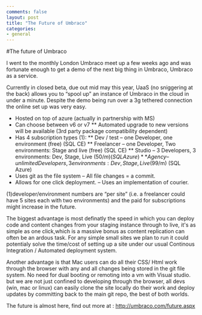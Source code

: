 ```yaml
---
comments: false
layout: post
title: "The Future of Umbraco"
categories:
- general
---
```

#The future of Umbraco

I went to the monthly London Umbraco meet up a few weeks ago and was fortunate enough to get a demo of the next big thing in Umbraco, Umbraco as a service. 
 
Currently in closed beta, due out mid may this year, UaaS (no sniggering at the back)  allows you to “spool up” an instance of Umbraco in the cloud in under a minute. Despite the demo being run over a 3g tethered connection the online set up was very easy.
 
*	Hosted on top of azure (actually in partnership with MS)
*	Can choose between v6 or v7
**		Automated upgrade to new versions will be available (3rd party package compatibility dependent)
*	Has 4 subscription types (1):
**		Dev / test – one Developer, one environment (free) (SQL CE)
**		Freelancer – one Developer, Two environments:  Stage and live (free) (SQL CE)
**		Studio  – 3  Developers, 3 environments: Dev, Stage, Live ($50/m) (SQL Azure)
**		Agency – unlimited  Developers, 3 environments: Dev, Stage, Live ($99/m) (SQL Azure)
*	Uses git as the file system – All file changes = a commit.
*	Allows for one click deployment. – Uses an implementation of courier.
 
(1)developer/environment numbers are “per site” (i.e. a freelancer could have 5 sites each with two environments) and the paid for subscriptions might increase in the future.
 
The biggest advantage is most definatly the speed in which you can deploy code and content changes from your staging instance through to live, it's as simple as one click,which is a massive bonus as content replication can often be an ardous task. For any simple small sites we plan to run it could potentialy solve the time/cost of setting up a site under our usual Continous Integration / Automated deployment system. 

Another advantage is that Mac users can do all their CSS/ Html work through the browser with any and all changes being stored in the git file system. No need for dual booting or remoting into a vm with Visual studio. but we are not just confined to developing through the browser, all devs (win, mac or linux) can easily clone the site locally do their work and deploy updates by committing back to the main git repo, the best of both worlds.
 
The future is almost here, find out more at : http://umbraco.com/future.aspx
